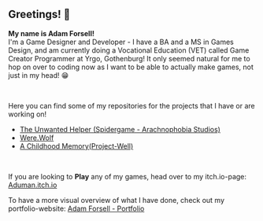 ## Greetings! 👋

**My name is Adam Forsell!**  
I'm a Game Designer and Developer - I have a BA and a MS in Games Design, and am currently doing a Vocational Education (VET) called Game Creator Programmer at Yrgo, Gothenburg!
It only seemed natural for me to hop on over to coding now as I want to be able to actually make games, not just in my head! 😁<p>&nbsp;</p>


Here you can find some of my repositories for the projects that I have or are working on! 
* [The Unwanted Helper (Spidergame - Arachnophobia Studios)](https://github.com/Addehman/Arachnophobia-Studios)
* [Were.Wolf](https://github.com/MrJackey/Were.Wolf)
* [A Childhood Memory(Project-Well)](https://github.com/tzaarela/AChildhoodMemory)
<p>&nbsp;</p>


If you are looking to **Play** any of my games, head over to my itch.io-page:
[Aduman.itch.io](https://aduman.itch.io/)

To have a more visual overview of what I have done, check out my portfolio-website: [Adam Forsell - Portfolio](https://adamforsell.wordpress.com/)

<!--
**Addehman/Addehman** is a ✨ _special_ ✨ repository because its `README.md` (this file) appears on your GitHub profile.

Here are some ideas to get you started:

- 🔭 I’m currently working on ...
- 🌱 I’m currently learning ...
- 👯 I’m looking to collaborate on ...
- 🤔 I’m looking for help with ...
- 💬 Ask me about ...
- 📫 How to reach me: ...
- 😄 Pronouns: ...
- ⚡ Fun fact: ...
-->
